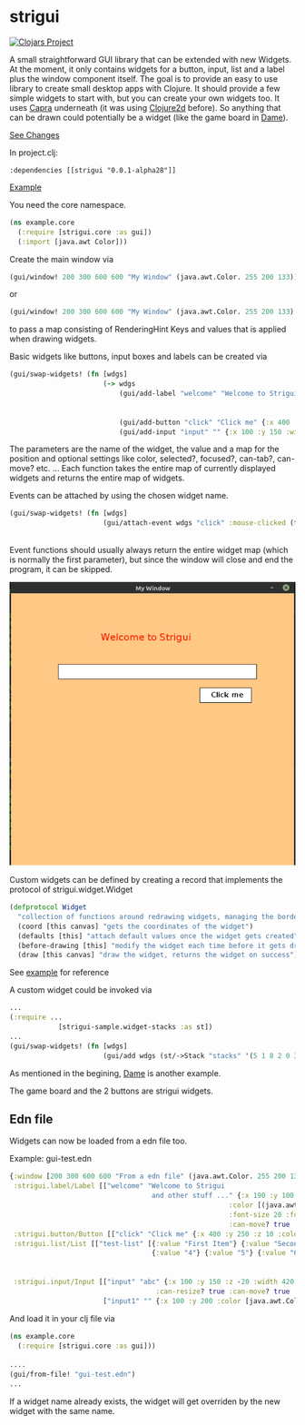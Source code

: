# strigui

[![Clojars Project](https://img.shields.io/clojars/v/strigui.svg)](https://clojars.org/strigui)

A small straightforward GUI library that can be extended with new Widgets. At the moment, it only contains widgets for a button, input, list and a label plus the window component itself.
The goal is to provide an easy to use library to create small desktop apps with Clojure. It should provide a few simple widgets to start with,
but you can create your own widgets too. 
It uses [Capra](https://github.com/MikeHardIce/Capra) underneath (it was using [Clojure2d](https://github.com/Clojure2D/clojure2d) before). So anything that can be drawn could potentially be a widget (like the game board in [Dame](https://github.com/MikeHardIce/Dame)).

[See Changes](CHANGES.md)

In project.clj:

```
:dependencies [[strigui "0.0.1-alpha28"]]
```
[Example](https://github.com/MikeHardIce/strigui-sample)

You need the core namespace.

```Clojure
(ns example.core
  (:require [strigui.core :as gui])
  (:import [java.awt Color]))

```
Create the main window via

```Clojure
(gui/window! 200 300 600 600 "My Window" (java.awt.Color. 255 200 133))
```
or

```Clojure
(gui/window! 200 300 600 600 "My Window" (java.awt.Color. 255 200 133) {java.awt.RenderingHints/KEY_ANTIALIASING java.awt.RenderingHints/VALUE_ANTIALIAS_ON})
```
to pass a map consisting of RenderingHint Keys and values that is applied when drawing widgets.

Basic widgets like buttons, input boxes and labels can be created via

```Clojure
(gui/swap-widgets! (fn [wdgs]
                       (-> wdgs
                           (gui/add-label "welcome" "Welcome to Strigui" {:x 190 :y 100
                                                                          :color [(Color. 255 31 0)]
                                                                          :font-size 20 :font-style [:bold]})
                           (gui/add-button "click" "Click me" {:x 400 :y 200 :color [Color/white Color/black]})
                           (gui/add-input "input" "" {:x 100 :y 150 :width 420 :color [Color/white Color/red] :min-width 420}))))
```
The parameters are the name of the widget, the value and a map for the position and optional settings like color, selected?, focused?, can-tab?, can-move? etc. ...
Each function takes the entire map of currently displayed widgets and returns the entire map of widgets.

Events can be attached by using the chosen widget name.

```Clojure
(gui/swap-widgets! (fn [wdgs]
                       (gui/attach-event wdgs "click" :mouse-clicked (fn [_ _] 
                                                                       (gui/close-window!)))))
```
Event functions should usually always return the entire widget map (which is normally the first parameter),
but since the window will close and end the program, it can be skipped.

![](resources/basic.png)

Custom widgets can be defined by creating a record that implements the protocol of strigui.widget.Widget

```Clojure
(defprotocol Widget
  "collection of functions around redrawing widgets, managing the border etc. ..."
  (coord [this canvas] "gets the coordinates of the widget")
  (defaults [this] "attach default values once the widget gets created")
  (before-drawing [this] "modify the widget each time before it gets drawn")
  (draw [this canvas] "draw the widget, returns the widget on success"))
```
See [example](https://github.com/MikeHardIce/strigui-sample/blob/main/src/strigui_sample/widget_stacks.clj#L42) for reference

A custom widget could be invoked via

```Clojure
...
(:require ...
            [strigui-sample.widget-stacks :as st])
...
(gui/swap-widgets! (fn [wdgs]
                       (gui/add wdgs (st/->Stack "stacks" '(5 1 8 2 0 3 0 5 7) {:x 100 :y 400}))))
```

As mentioned in the begining, [Dame](https://github.com/MikeHardIce/Dame) is another example.

The game board and the 2 buttons are strigui widgets.

## Edn file

Widgets can now be loaded from a edn file too.

Example:
gui-test.edn
```Clojure
{:window [200 300 600 600 "From a edn file" (java.awt.Color. 255 200 133)]
 :strigui.label/Label [["welcome" "Welcome to Strigui
                                   and other stuff ..." {:x 190 :y 100 :z 20
                                                      :color [(java.awt.Color. 255 31 0)]
                                                      :font-size 20 :font-style [:bold]
                                                      :can-move? true :group "bla"}]]
 :strigui.button/Button [["click" "Click me" {:x 400 :y 250 :z 10 :color [java.awt.Color/white (java.awt.Color. 255 31 0)] :can-tab? true :group "bla"}]]
 :strigui.list/List [["test-list" [{:value "First Item"} {:value "Second Item"} {:value "Third Item"}
                                   {:value "4"} {:value "5"} {:value "6"} {:value "7"} {:value "8"} {:value "9"}] {:x 350 :y 300 :width 150
                                                                                                        :height 200
                                                                                                        :color [java.awt.Color/black java.awt.Color/red]}]]
 :strigui.input/Input [["input" "abc" {:x 100 :y 150 :z -20 :width 420 :color [java.awt.Color/white java.awt.Color/red] :selected? true :can-tab? true 
                                    :can-resize? true :can-move? true :group ["inputs" "bla"]}]
                       ["input1" "" {:x 100 :y 200 :color [java.awt.Color/white java.awt.Color/red] :width 420 :can-tab? true :group "inputs" :password? true}]]}
```

And load it in your clj file via
```Clojure
(ns example.core
  (:require [strigui.core :as gui]))

....
(gui/from-file! "gui-test.edn")
...
```

If a widget name already exists, the widget will get overriden by the new widget with the same name.
